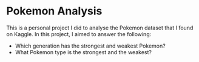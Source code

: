# Pokemon Analysis
This is a personal project I did to analyse the Pokemon dataset that I found on Kaggle. In this project, I aimed to answer the following: <br>
<ul>
<li>Which generation has the strongest and weakest Pokemon?</li>
<li>What Pokemon type is the strongest and the weakest?</li>
